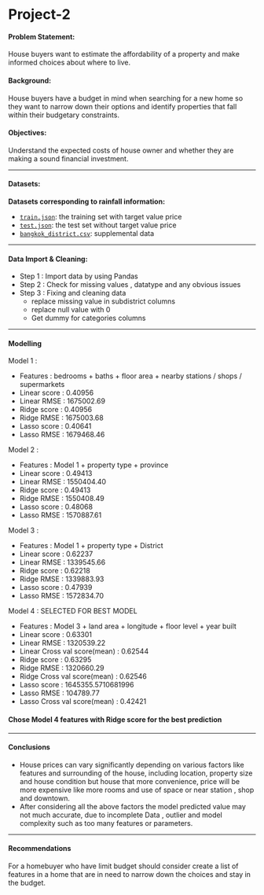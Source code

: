 # Project-2
#### Problem Statement:
House buyers want to estimate the affordability of a property and make informed choices about where to live.

#### Background: 
House buyers have a budget in mind when searching for a new home so they want to narrow down their options and identify properties that fall within their budgetary constraints.

#### Objectives:
Understand the expected costs of house owner and whether they are making a sound financial investment.

---

#### Datasets:

**Datasets corresponding to rainfall information:**

* [`train.json`](./Data/train.json): the training set with target value price
* [`test.json`](./Data/test.json): the test set without target value price
* [`bangkok_district.csv`](./Data/bangkok_district.csv): supplemental data

---

#### Data Import & Cleaning:
* Step 1 : Import data by using Pandas
* Step 2 : Check for missing values , datatype and any obvious issues
* Step 3 : Fixing and cleaning data
  - replace missing value in subdistrict columns
  - replace null value with 0
  - Get dummy for categories columns

---
#### Modelling
Model 1 : 
- Features : bedrooms + baths + floor area + nearby stations / shops / supermarkets
- Linear score : 0.40956
- Linear RMSE : 1675002.69
- Ridge score : 0.40956
- Ridge RMSE : 1675003.68
- Lasso score : 0.40641
- Lasso RMSE : 1679468.46

Model 2 :
- Features : Model 1 + property type + province
- Linear score : 0.49413
- Linear RMSE : 1550404.40
- Ridge score : 0.49413
- Ridge RMSE : 1550408.49
- Lasso score : 0.48068
- Lasso RMSE : 1570887.61

Model 3 : 
- Features : Model 1 + property type + District
- Linear score : 0.62237
- Linear RMSE : 1339545.66
- Ridge score : 0.62218
- Ridge RMSE : 1339883.93
- Lasso score : 0.47939
- Lasso RMSE : 1572834.70

Model 4 : SELECTED FOR BEST MODEL
- Features : Model 3 + land area + longitude + floor level + year built
- Linear score : 0.63301
- Linear RMSE : 1320539.22
- Linear Cross val score(mean) : 0.62544
- Ridge score : 0.63295
- Ridge RMSE : 1320660.29
- Ridge Cross val score(mean) : 0.62546
- Lasso score : 1645355.5710681996
- Lasso RMSE : 104789.77
- Lasso Cross val score(mean) : 0.42421

#### Chose Model 4 features with Ridge score for the best prediction
---

#### Conclusions
* House prices can vary significantly depending on various factors like features and surrounding of the house, including location, property size and house condition but house that more convenience, price will be more expensive like more rooms and use of space or near station , shop and downtown.
* After considering all the above factors the model predicted value may not much accurate, due to incomplete Data , outlier and model complexity such as too many features or parameters.

---

#### Recommendations

For a homebuyer who have limit budget should consider create a list of features in a home that are in need to narrow down the choices and stay in the budget.

